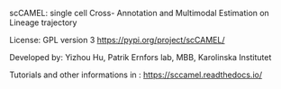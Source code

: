 scCAMEL: single cell Cross- Annotation and Multimodal Estimation on Lineage trajectory

License: GPL version 3
https://pypi.org/project/scCAMEL/

Developed by: Yizhou Hu, Patrik Ernfors lab, MBB, Karolinska Institutet

Tutorials and other informations in :
https://sccamel.readthedocs.io/
